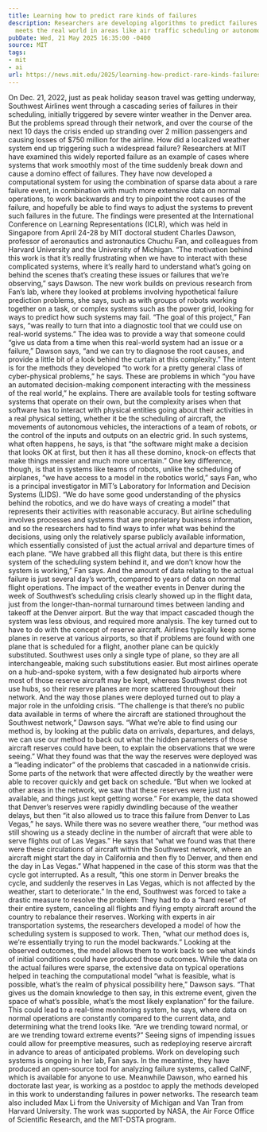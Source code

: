 ```yaml
---
title: Learning how to predict rare kinds of failures
description: Researchers are developing algorithms to predict failures when automation
  meets the real world in areas like air traffic scheduling or autonomous vehicles.
pubDate: Wed, 21 May 2025 16:35:00 -0400
source: MIT
tags:
- mit
- ai
url: https://news.mit.edu/2025/learning-how-predict-rare-kinds-failures-0521
---
```


On Dec. 21, 2022, just as peak holiday season travel was getting underway, Southwest Airlines went through a cascading series of failures in their scheduling, initially triggered by severe winter weather in the Denver area. But the problems spread through their network, and over the course of the next 10 days the crisis ended up stranding over 2 million passengers and causing losses of $750 million for the airline.
How did a localized weather system end up triggering such a widespread failure? Researchers at MIT have examined this widely reported failure as an example of cases where systems that work smoothly most of the time suddenly break down and cause a domino effect of failures. They have now developed a computational system for using the combination of sparse data about a rare failure event, in combination with much more extensive data on normal operations, to work backwards and try to pinpoint the root causes of the failure, and hopefully be able to find ways to adjust the systems to prevent such failures in the future.
The findings were presented at the International Conference on Learning Representations (ICLR), which was held in Singapore from April 24-28 by MIT doctoral student Charles Dawson, professor of aeronautics and astronautics Chuchu Fan, and colleagues from Harvard University and the University of Michigan.
“The motivation behind this work is that it’s really frustrating when we have to interact with these complicated systems, where it’s really hard to understand what’s going on behind the scenes that’s creating these issues or failures that we’re observing,” says Dawson.
The new work builds on previous research from Fan’s lab, where they looked at problems involving hypothetical failure prediction problems, she says, such as with groups of robots working together on a task, or complex systems such as the power grid, looking for ways to predict how such systems may fail. “The goal of this project,” Fan says, “was really to turn that into a diagnostic tool that we could use on real-world systems.”
The idea was to provide a way that someone could “give us data from a time when this real-world system had an issue or a failure,” Dawson says, “and we can try to diagnose the root causes, and provide a little bit of a look behind the curtain at this complexity.”
The intent is for the methods they developed “to work for a pretty general class of cyber-physical problems,” he says. These are problems in which “you have an automated decision-making component interacting with the messiness of the real world,” he explains. There are available tools for testing software systems that operate on their own, but the complexity arises when that software has to interact with physical entities going about their activities in a real physical setting, whether it be the scheduling of aircraft, the movements of autonomous vehicles, the interactions of a team of robots, or the control of the inputs and outputs on an electric grid. In such systems, what often happens, he says, is that “the software might make a decision that looks OK at first, but then it has all these domino, knock-on effects that make things messier and much more uncertain.”
One key difference, though, is that in systems like teams of robots, unlike the scheduling of airplanes, “we have access to a model in the robotics world,” says Fan, who is a principal investigator in MIT’s Laboratory for Information and Decision Systems (LIDS). “We do have some good understanding of the physics behind the robotics, and we do have ways of creating a model” that represents their activities with reasonable accuracy. But airline scheduling involves processes and systems that are proprietary business information, and so the researchers had to find ways to infer what was behind the decisions, using only the relatively sparse publicly available information, which essentially consisted of just the actual arrival and departure times of each plane.
“We have grabbed all this flight data, but there is this entire system of the scheduling system behind it, and we don’t know how the system is working,” Fan says. And the amount of data relating to the actual failure is just several day’s worth, compared to years of data on normal flight operations.
The impact of the weather events in Denver during the week of Southwest’s scheduling crisis clearly showed up in the flight data, just from the longer-than-normal turnaround times between landing and takeoff at the Denver airport. But the way that impact cascaded though the system was less obvious, and required more analysis. The key turned out to have to do with the concept of reserve aircraft.
Airlines typically keep some planes in reserve at various airports, so that if problems are found with one plane that is scheduled for a flight, another plane can be quickly substituted. Southwest uses only a single type of plane, so they are all interchangeable, making such substitutions easier. But most airlines operate on a hub-and-spoke system, with a few designated hub airports where most of those reserve aircraft may be kept, whereas Southwest does not use hubs, so their reserve planes are more scattered throughout their network. And the way those planes were deployed turned out to play a major role in the unfolding crisis.
“The challenge is that there’s no public data available in terms of where the aircraft are stationed throughout the Southwest network,” Dawson says. “What we’re able to find using our method is, by looking at the public data on arrivals, departures, and delays, we can use our method to back out what the hidden parameters of those aircraft reserves could have been, to explain the observations that we were seeing.”
What they found was that the way the reserves were deployed was a “leading indicator” of the problems that cascaded in a nationwide crisis. Some parts of the network that were affected directly by the weather were able to recover quickly and get back on schedule. “But when we looked at other areas in the network, we saw that these reserves were just not available, and things just kept getting worse.”
For example, the data showed that Denver’s reserves were rapidly dwindling because of the weather delays, but then “it also allowed us to trace this failure from Denver to Las Vegas,” he says. While there was no severe weather there, “our method was still showing us a steady decline in the number of aircraft that were able to serve flights out of Las Vegas.”
He says that “what we found was that there were these circulations of aircraft within the Southwest network, where an aircraft might start the day in California and then fly to Denver, and then end the day in Las Vegas.” What happened in the case of this storm was that the cycle got interrupted. As a result, “this one storm in Denver breaks the cycle, and suddenly the reserves in Las Vegas, which is not affected by the weather, start to deteriorate.”
In the end, Southwest was forced to take a drastic measure to resolve the problem: They had to do a “hard reset” of their entire system, canceling all flights and flying empty aircraft around the country to rebalance their reserves.
Working with experts in air transportation systems, the researchers developed a model of how the scheduling system is supposed to work. Then, “what our method does is, we’re essentially trying to run the model backwards.” Looking at the observed outcomes, the model allows them to work back to see what kinds of initial conditions could have produced those outcomes.
While the data on the actual failures were sparse, the extensive data on typical operations helped in teaching the computational model “what is feasible, what is possible, what’s the realm of physical possibility here,” Dawson says. “That gives us the domain knowledge to then say, in this extreme event, given the space of what’s possible, what’s the most likely explanation” for the failure.
This could lead to a real-time monitoring system, he says, where data on normal operations are constantly compared to the current data, and determining what the trend looks like. “Are we trending toward normal, or are we trending toward extreme events?” Seeing signs of impending issues could allow for preemptive measures, such as redeploying reserve aircraft in advance to areas of anticipated problems.
Work on developing such systems is ongoing in her lab, Fan says. In the meantime, they have produced an open-source tool for analyzing failure systems, called CalNF, which is available for anyone to use. Meanwhile Dawson, who earned his doctorate last year, is working as a postdoc to apply the methods developed in this work to understanding failures in power networks.
The research team also included Max Li from the University of Michigan and Van Tran from Harvard University. The work was supported by NASA, the Air Force Office of Scientific Research, and the MIT-DSTA program.
